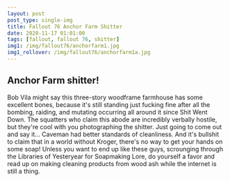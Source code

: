 ```yaml
---
layout: post
post_type: single-img
title: Fallout 76 Anchor Farm Shitter
date: 2020-11-17 01:01:00
tags: [fallout, fallout 76, shitter]
img1: /img/fallout76/anchorfarm1.jpg
img1_rollover: /img/fallout76/anchorfarm1a.jpg
---
```

## Anchor Farm shitter!

Bob Vila might say this three-story woodframe farmhouse has some excellent bones, because it's still standing just fucking fine after all the bombing, raiding, and mutating occurring all around it since Shit Went Down. The squatters who claim this abode are incredibly verbally hostile, but they're cool with you photographing the shitter. Just going to come out and say it... Caveman had better standards of cleanliness. And it's bullshit to claim that in a world without Kroger, there's no way to get your hands on some soap! Unless you want to end up like these guys, scrounging through the Libraries of Yesteryear for Soapmaking Lore, do yourself a favor and read up on making cleaning products from wood ash while the internet is still a thing.
